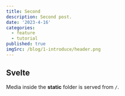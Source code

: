 ```yaml
---
title: Second
description: Second post.
date: '2023-4-16'
categories:
  - feature
  - tutorial
published: true
imgSrc: /blog/1-introduce/header.png
---
```


## Svelte

Media inside the **static** folder is served from `/`.